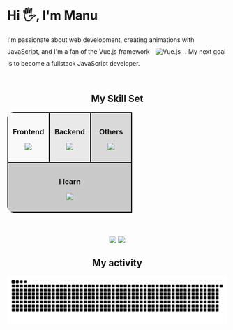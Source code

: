 # Hi 🖐️, I'm Manu

I'm passionate about web development, creating animations with JavaScript, and I'm a fan of the Vue.js framework <img style="margin: 10px" src="https://upload.wikimedia.org/wikipedia/commons/thumb/9/95/Vue.js_Logo_2.svg/1200px-Vue.js_Logo_2.svg.png" alt="Vue.js" height="15" />. My next goal is to become a fullstack JavaScript developer.


  
  

  
  

  
  

  
  

<br/>  


 
<h2 align="center">My Skill Set</h2>
<table align="center" style="border-radius: 15px;">
  <tr>
    <td valign="top" width="33%" style="border: 2px solid black; padding: 10px; background-color: #f9f9f9;">
      <h3 align="center">Frontend</h3>  
      <p align="center">
        <a href="https://skillicons.dev">
          <img src="https://skillicons.dev/icons?i=html,sass,js,vue,pinia" />
        </a>
      </p>
    </td>
    <td valign="top" width="33%" style="border: 2px solid black; padding: 10px; background-color: #e9e9e9;">
      <h3 align="center">Backend</h3>  
      <p align="center">
        <a href="https://skillicons.dev">
          <img src="https://skillicons.dev/icons?i=nodejs,php,docker,mysql" />
        </a>
      </p>
    </td>
    <td valign="top" width="33%" style="border: 2px solid black; padding: 10px; background-color: #d9d9d9;">
      <h3 align="center">Others</h3>
      <p align="center">
        <a href="https://skillicons.dev">
          <img src="https://skillicons.dev/icons?i=git,py,linux" />
        </a>
      </p>
    </td>
  </tr>
  <tr>
    <td colspan="3" valign="top" style="border: 2px solid black; padding: 10px; background-color: #c9c9c9;">
      <h3 align="center">I learn</h3>
      <p align="center">
        <a href="https://skillicons.dev">
          <img src="https://skillicons.dev/icons?i=ts,react,mongodb" />
        </a>
      </p>
    </td>
  </tr>
</table>

<br/>  
  


###
<div align="center">
  <img src="https://github-readme-stats.vercel.app/api/top-langs/?username=manu-cj&layout=compact&hide=css,html,scss,hack&theme=radical" />
  <img src="https://github-readme-streak-stats.herokuapp.com/?user=manu-cj&theme=radical" />
  
  
</div>




<h2 align="center">My activity</h2>

![snake gif](https://github.com/manu-cj/manu-cj/blob/output/github-contribution-grid-snake-dark.svg)

